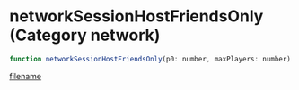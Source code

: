 # networkSessionHostFriendsOnly (Category network)

```js
function networkSessionHostFriendsOnly(p0: number, maxPlayers: number): boolean
```

[filename](networkSessionHostFriendsOnly_m.md ':include')